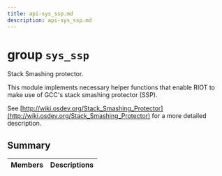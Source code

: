 ```yaml
---
title: api-sys_ssp.md
description: api-sys_ssp.md
---
```

# group `sys_ssp` 

Stack Smashing protector.

This module implements necessary helper functions that enable RIOT to make use of GCC's stack smashing protector (SSP).

See [http://wiki.osdev.org/Stack_Smashing_Protector](http://wiki.osdev.org/Stack_Smashing_Protector) for a more detailed description.

## Summary

 Members                        | Descriptions                                
--------------------------------|---------------------------------------------

